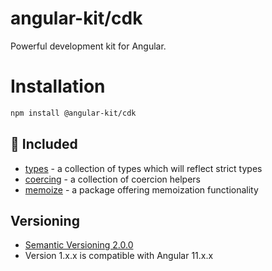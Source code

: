# angular-kit/cdk

Powerful development kit for Angular.

# Installation

```bash
npm install @angular-kit/cdk
```

## 🔋 Included

- [types](./types/README.md) - a collection of types which will reflect strict types
- [coercing](./coercing/README.md) - a collection of coercion helpers
- [memoize](./memoize/README.md) - a package offering memoization functionality

## Versioning
* [Semantic Versioning 2.0.0](http://semver.org/)
* Version 1.x.x is compatible with Angular 11.x.x
